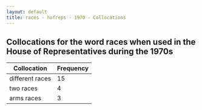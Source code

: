 ```yaml
---
layout: default
title: races - hofreps - 1970 - Collocations
---
```

## Collocations for the word **races** when used in the House of Representatives during the 1970s

| Collocation | Frequency |
|--------------|----------------|
|different races|15|
|two races|4|
|arms races|3|
